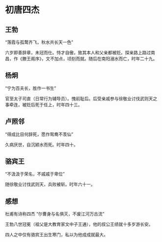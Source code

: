 # 初唐四杰

## 王勃

“落霞与孤鹜齐飞，秋水共长天一色”

六岁即善辞章，未冠而仕。恃才自傲，致其本人和父亲都被贬。探亲路上路过南昌，作《滕王阁序》，文不加点，顷刻而就。随后在南阳溺水而亡，时年二十九。

## 杨炯

“宁为百夫长，胜作一书生”

官至太子司直（日常行为辅导员）。愧前耻后。后受亲戚参与徐敬业讨伐武则天之事牵连，被贬后死于任上，时年四十三。

## 卢照邻

“得成比目何辞死，愿作鸳鸯不羡仙”

久病厌世，自沉颍水而死。时年四十。

## 骆宾王

“不汲汲于荣名，不戚戚于卑位”

随徐敬业讨伐武则天，兵败被斩。时年六十一。

## 感想

杜甫有诗称四杰 “尔曹身与名俱灭，不废江河万古流”

王勃八世冠冕（祖父是大教育家文中子王通），他的叔公王绩就十多岁游长安。

四人之中仅有骆宾王出生寒门，私以为他成成就最大。
